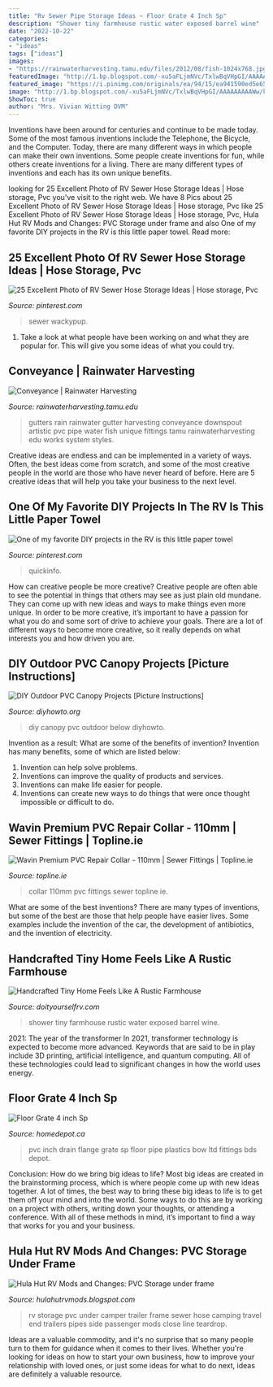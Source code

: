 ```yaml
---
title: "Rv Sewer Pipe Storage Ideas ~ Floor Grate 4 Inch Sp"
description: "Shower tiny farmhouse rustic water exposed barrel wine"
date: "2022-10-22"
categories:
- "ideas"
tags: ["ideas"]
images:
- "https://rainwaterharvesting.tamu.edu/files/2012/08/fish-1024x768.jpg"
featuredImage: "http://1.bp.blogspot.com/-xu5aFLjmNVc/TxlwBqVHpGI/AAAAAAAAAWw/k2U4dgHFFfw/s1600/IMG_1333.JPG"
featured_image: "https://i.pinimg.com/originals/ea/94/15/ea941590ed5e651fc1dec50a05f16a77.jpg"
image: "http://1.bp.blogspot.com/-xu5aFLjmNVc/TxlwBqVHpGI/AAAAAAAAAWw/k2U4dgHFFfw/s1600/IMG_1333.JPG"
ShowToc: true
author: "Mrs. Vivian Witting DVM"
---
```



Inventions have been around for centuries and continue to be made today. Some of the most famous inventions include the Telephone, the Bicycle, and the Computer. Today, there are many different ways in which people can make their own inventions. Some people create inventions for fun, while others create inventions for a living. There are many different types of inventions and each has its own unique benefits.

	

		
looking for 25 Excellent Photo of RV Sewer Hose Storage Ideas | Hose storage, Pvc you've visit to the right web. We have 8 Pics about 25 Excellent Photo of RV Sewer Hose Storage Ideas | Hose storage, Pvc like 25 Excellent Photo of RV Sewer Hose Storage Ideas | Hose storage, Pvc, Hula Hut RV Mods and Changes: PVC Storage under frame and also One of my favorite DIY projects in the RV is this little paper towel. Read more:
		
    
## 25 Excellent Photo Of RV Sewer Hose Storage Ideas | Hose Storage, Pvc

<img loading=lazy src="https://i.pinimg.com/originals/ea/94/15/ea941590ed5e651fc1dec50a05f16a77.jpg" onerror="this.onerror=null;this.src='https://tse1.mm.bing.net/th?id=OIP.47SqHurRz8lWv97cdHtfhwHaH2&amp;pid=15.1';" alt="25 Excellent Photo of RV Sewer Hose Storage Ideas | Hose storage, Pvc">

_Source: pinterest.com_

>sewer wackypup. 

	

1. Take a look at what people have been working on and what they are popular for. This will give you some ideas of what you could try. 

    
## Conveyance | Rainwater Harvesting

<img loading=lazy src="https://rainwaterharvesting.tamu.edu/files/2012/08/fish-1024x768.jpg" onerror="this.onerror=null;this.src='https://tse3.mm.bing.net/th?id=OIP.IYWMuFx9629aMCSpOUI9IgHaFj&amp;pid=15.1';" alt="Conveyance | Rainwater Harvesting">

_Source: rainwaterharvesting.tamu.edu_

>gutters rain rainwater gutter harvesting conveyance downspout artistic pvc pipe water fish unique fittings tamu rainwaterharvesting edu works system styles. 

	

Creative ideas are endless and can be implemented in a variety of ways. Often, the best ideas come from scratch, and some of the most creative people in the world are those who have never heard of before. Here are 5 creative ideas that will help you take your business to the next level.

    
## One Of My Favorite DIY Projects In The RV Is This Little Paper Towel

<img loading=lazy src="https://i.pinimg.com/736x/e5/05/9c/e5059cdfefcdc2949c2e720ada258941.jpg" onerror="this.onerror=null;this.src='https://tse1.mm.bing.net/th?id=OIP.xgN2RBD9-scr0l4WrAjNDAHaHa&amp;pid=15.1';" alt="One of my favorite DIY projects in the RV is this little paper towel">

_Source: pinterest.com_

>quickinfo. 

	

How can creative people be more creative?
Creative people are often able to see the potential in things that others may see as just plain old mundane. They can come up with new ideas and ways to make things even more unique. In order to be more creative, it’s important to have a passion for what you do and some sort of drive to achieve your goals. There are a lot of different ways to become more creative, so it really depends on what interests you and how driven you are.

    
## DIY Outdoor PVC Canopy Projects [Picture Instructions]

<img loading=lazy src="https://www.diyhowto.org/wp-content/uploads/DIY-Outdoor-Suntracking-PVC-Canopy-DIYHowto.jpg" onerror="this.onerror=null;this.src='https://tse2.mm.bing.net/th?id=OIP.QbxQKqiee81d8mKyyWc1eAHaHa&amp;pid=15.1';" alt="DIY Outdoor PVC Canopy Projects [Picture Instructions]">

_Source: diyhowto.org_

>diy canopy pvc outdoor below diyhowto. 

	

Invention as a result: What are some of the benefits of invention?
Invention has many benefits, some of which are listed below: 
1. Invention can help solve problems. 
2. Inventions can improve the quality of products and services. 
3. Inventions can make life easier for people. 
4. Inventions can create new ways to do things that were once thought impossible or difficult to do.

    
## Wavin Premium PVC Repair Collar - 110mm | Sewer Fittings | Topline.ie

<img loading=lazy src="http://www.topline.ie/images/ProductImages/5098987040657.jpg?width=1200&amp;height=627" onerror="this.onerror=null;this.src='https://tse3.mm.bing.net/th?id=OIP.RCn5ZGegMhYjL-V2mS-xTgHaGX&amp;pid=15.1';" alt="Wavin Premium PVC Repair Collar - 110mm | Sewer Fittings | Topline.ie">

_Source: topline.ie_

>collar 110mm pvc fittings sewer topline ie. 

	

What are some of the best inventions?
There are many types of inventions, but some of the best are those that help people have easier lives. Some examples include the invention of the car, the development of antibiotics, and the invention of electricity.

    
## Handcrafted Tiny Home Feels Like A Rustic Farmhouse

<img loading=lazy src="http://www.doityourselfrv.com/wp-content/uploads/2015/06/Shower.jpg" onerror="this.onerror=null;this.src='https://tse4.mm.bing.net/th?id=OIP.BoHDX5coaCxY-aPDV_b_7wHaSZ&amp;pid=15.1';" alt="Handcrafted Tiny Home Feels Like A Rustic Farmhouse">

_Source: doityourselfrv.com_

>shower tiny farmhouse rustic water exposed barrel wine. 

	

2021: The year of the transformer
In 2021, transformer technology is expected to become more advanced. Keywords that are said to be in play include 3D printing, artificial intelligence, and quantum computing. All of these technologies could lead to significant changes in how the world uses energy.

    
## Floor Grate 4 Inch Sp

<img loading=lazy src="https://s7d2.scene7.com/is/image/homedepotcanada/p_1000119254.jpg?$pipGallery$&amp;hei=1000&amp;wid=1000&amp;fmt=jpg&amp;fit=constrain" onerror="this.onerror=null;this.src='https://tse1.mm.bing.net/th?id=OIP.s9CSdErEBBJrcCo9kZjGwQHaHr&amp;pid=15.1';" alt="Floor Grate 4 inch Sp">

_Source: homedepot.ca_

>pvc inch drain flange grate sp floor pipe plastics bow ltd fittings bds depot. 

	

Conclusion: How do we bring big ideas to life?
Most big ideas are created in the brainstorming process, which is where people come up with new ideas together. A lot of times, the best way to bring these big ideas to life is to get them off your mind and into the world. Some ways to do this are by working on a project with others, writing down your thoughts, or attending a conference. With all of these methods in mind, it’s important to find a way that works for you and your business.

    
## Hula Hut RV Mods And Changes: PVC Storage Under Frame

<img loading=lazy src="http://1.bp.blogspot.com/-xu5aFLjmNVc/TxlwBqVHpGI/AAAAAAAAAWw/k2U4dgHFFfw/s1600/IMG_1333.JPG" onerror="this.onerror=null;this.src='https://tse1.mm.bing.net/th?id=OIP.Rd_zpcyyH310cDnE0jlVZwHaFj&amp;pid=15.1';" alt="Hula Hut RV Mods and Changes: PVC Storage under frame">

_Source: hulahutrvmods.blogspot.com_

>rv storage pvc under camper trailer frame sewer hose camping travel end trailers pipes side passenger mods close line teardrop. 

	

Ideas are a valuable commodity, and it's no surprise that so many people turn to them for guidance when it comes to their lives. Whether you're looking for ideas on how to start your own business, how to improve your relationship with loved ones, or just some ideas for what to do next, ideas are definitely a valuable resource.


